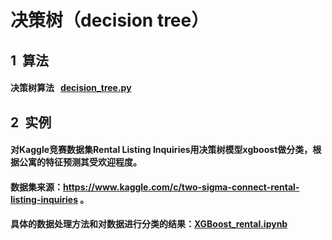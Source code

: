 # 决策树（decision tree）

## 1 &nbsp;算法
#### 决策树算法 &nbsp; [decision_tree.py](https://github.com/fxfviolet/DecisionTree/blob/master/decision_tree.py)  

## 2 &nbsp;实例
#### 对Kaggle竞赛数据集Rental Listing Inquiries用决策树模型xgboost做分类，根据公寓的特征预测其受欢迎程度。
#### 数据集来源：https://www.kaggle.com/c/two-sigma-connect-rental-listing-inquiries 。
#### 具体的数据处理方法和对数据进行分类的结果：[XGBoost_rental.ipynb](https://github.com/fxfviolet/DecisionTree/blob/master/XGBoost_rental.ipynb)  
